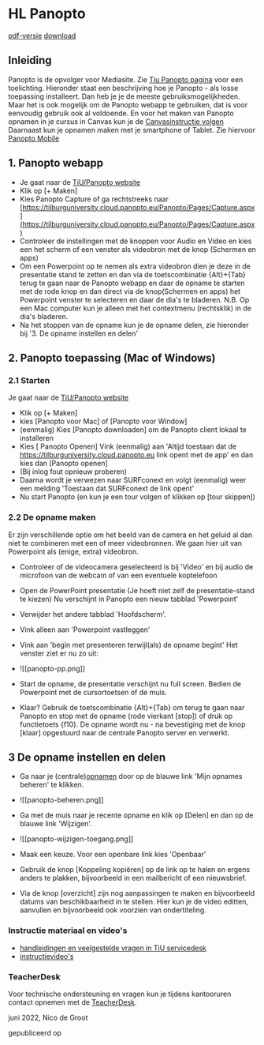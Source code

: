 # HL Panopto
[pdf-versie](https://github.com/ndegroot/notes/blob/main/docs/hl/HL%20Panopto%201.pdf) [download](https://github.com/ndegroot/notes/raw/main/docs/hl/HL%20Panopto%201.pdf)

## Inleiding
Panopto is de opvolger voor Mediasite. Zie [Tiu Panopto pagina](https://www.tilburguniversity.edu/nl/intranet/meer-nieuws/panopto-gaat-mymediasite-vervangen) voor een toelichting. Hieronder staat een beschrijving hoe je Panopto - als losse toepassing installeert. Dan heb je je de meeste gebruiksmogelijkheden. Maar het is ook mogelijk om de Panopto webapp te gebruiken, dat is voor eenvoudig gebruik ook al voldoende. En voor het maken van Panopto opnamen in je cursus in Canvas kun je de [Canvasinstructie volgen](https://tilburguniversity.cloud.panopto.eu/Panopto/Pages/Capture.aspx) Daarnaast kun je opnamen maken met je smartphone of Tablet. Zie hiervoor [Panopto Mobile](https://servicedesk.uvt.nl/tas/public/ssp/content/detail/knowledgeitem?origin=sspTile&unid=7ebf063d30ed4cc3b8ba4a0ab59fd9b9&from=66ee6b40-b0f5-4ea3-ad39-8c62c0cf73cc)
## 1. Panopto webapp
- Je gaat naar de [TiU/Panopto website](https://tilburguniversity.cloud.panopto.eu/Panopto/Pages/Home.aspx#)  
- Klik op [+ Maken]
- Kies Panopto Capture of ga rechtstreeks naar [https://tilburguniversity.cloud.panopto.eu/Panopto/Pages/Capture.aspx](https://tilburguniversity.cloud.panopto.eu/Panopto/Pages/Capture.aspx)
- Controleer de instellingen met de knoppen voor Audio en Video en kies een het scherm of een venster als videobron met de knop (Schermen en apps)
- Om een Powerpoint op te nemen als extra videobron dien je deze in de presentatie stand te zetten en dan via de toetscombinatie {Alt}+{Tab} terug te gaan naar de Panopto webapp en daar de opname te starten met de rode knop en dan direct via de knop(Schermen en apps) het Powerpoint venster te selecteren en daar de dia's te bladeren. N.B. Op een Mac computer kun je alleen met het contextmenu (rechtsklik) in de dia's bladeren.
- Na het stoppen van de opname kun je de opname delen, zie hieronder bij '3. De opname instellen en delen'
## 2. Panopto toepassing (Mac of Windows)
### 2.1 Starten
Je gaat naar de [TiU/Panopto website](https://tilburguniversity.cloud.panopto.eu/Panopto/Pages/Home.aspx#)  
- Klik op [+ Maken]
- kies [Panopto voor Mac] of [Panopto voor Window] 
- (eenmalig) Kies [Panopto downloaden] om de Panopto client lokaal te installeren
- Kies [ Panopto Openen] Vink (eenmalig) aan 'Altijd toestaan dat de https://tilburguniversity.cloud.panopto.eu link opent met de app' en dan kies dan [Panopto openen]
- (Bij inlog fout opnieuw proberen)
- Daarna wordt je verwezen naar SURFconext en volgt (eenmalig) weer een melding 'Toestaan dat SURFconext de link opent'
- Nu start Panopto (en kun je een tour volgen of klikken op [tour skippen])
### 2.2 De opname maken 
Er zijn verschillende optie om het beeld van de camera en het geluid al dan niet te combineren met een of meer videobronnen. We gaan hier uit van Powerpoint als (enige, extra) videobron.

- Controleer of de videocamera geselecteerd is bij 'Video' en bij audio de microfoon van de webcam of van een eventuele koptelefoon
- Open de PowerPoint presentatie (Je hoeft niet zelf de presentatie-stand te kiezen) Nu verschijnt in Panopto een nieuw tabblad 'Powerpoint' 
- Verwijder het andere tabblad 'Hoofdscherm'. 
- Vink alleen aan 'Powerpoint vastleggen'
- Vink aan 'begin met presenteren terwijl(als) de opname begint'
   Het venster ziet er nu zo uit: 
- ![[panopto-pp.png]]

- Start de opname, de presentatie verschijnt nu full screen. Bedien de Powerpoint met de cursortoetsen of de muis. 
- Klaar? Gebruik de toetscombinatie {Alt}+{Tab} om terug te gaan naar Panopto en stop met de opname (rode vierkant [stop]) of druk op functietoets {f10}. De opname wordt nu - na bevestiging met de knop [klaar] opgestuurd naar de centrale Panopto server en verwerkt.
## 3 De opname instellen en delen
- Ga naar je (centrale)[opnamen](https://tilburguniversity.cloud.panopto.eu/Panopto/Pages/Sessions/List.aspx) door op de blauwe link 'Mijn opnames beheren' te klikken.
- ![[panopto-beheren.png]]
- Ga met de muis naar je recente opname en klik op [Delen] en dan op de blauwe link 'Wijzigen'. 
- ![[panopto-wijzigen-toegang.png]]

- Maak een keuze. Voor een openbare link kies 'Openbaar'
- Gebruik de knop [Koppeling kopiëren] op de link op te halen en ergens anders te plakken, bijvoorbeeld in een mailbericht of een nieuwsbrief.
- Via de knop [overzicht] zijn nog aanpassingen te maken en bijvoorbeeld datums van beschikbaarheid in te stellen. Hier kun je de video editten, aanvullen en bijvoorbeeld ook voorzien van ondertiteling.


### Instructie materiaal en video's
- [handleidingen en veelgestelde vragen in TiU servicedesk](https://servicedesk.uvt.nl/tas/public/ssp/71a4e550-68ca-4069-87a2-29cf93bcdbe6)
- [instructievideo's](https://tilburguniversity.cloud.panopto.eu/Panopto/Pages/Sessions/List.aspx#folderID=%22c759bdfd-31a3-42ff-8b5f-ad3b00fd873e%22)
### TeacherDesk
Voor technische ondersteuning en vragen kun je tijdens kantooruren contact opnemen met de [TeacherDesk](https://www.tilburguniversity.edu/nl/intranet/portal-onderwijsondersteuning/teacher-desk).


juni 2022,
Nico de Groot

gepubliceerd op 